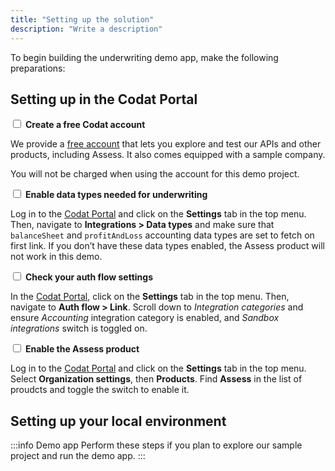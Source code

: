 ```yaml
---
title: "Setting up the solution"
description: "Write a description"
---
```


To begin building the underwriting demo app, make the following preparations:

## Setting up in the Codat Portal

<input type="checkbox" unchecked /> <b>Create a free Codat account</b>

We provide a [free account](https://signup.codat.io/) that lets you explore and test our APIs and other products, including Assess. It also comes equipped with a sample company. 

You will not be charged when using the account for this demo project. 

<input type="checkbox" unchecked /> <b>Enable data types needed for underwriting</b>

Log in to the [Codat Portal](https://app.codat.io/) and click on the **Settings** tab in the top menu. Then, navigate to **Integrations > Data types** and make sure that `balanceSheet` and `profitAndLoss` accounting data types are set to fetch on first link. If you don’t have these data types enabled, the Assess product will not work in this demo. 

<input type="checkbox" unchecked /> <b>Check your auth flow settings</b>

In the [Codat Portal](https://app.codat.io/), click on the **Settings** tab in the top menu. Then, navigate to **Auth flow > Link**. Scroll down to _Integration categories_ and ensure _Accounting_ integration category is enabled, and _Sandbox integrations_ switch is toggled on. 

<input type="checkbox" unchecked /> <b>Enable the Assess product</b>

Log in to the [Codat Portal](https://app.codat.io/) and click on the **Settings** tab in the top menu. Select **Organization settings**, then **Products**. Find **Assess** in the list of proudcts and toggle the switch to enable it.

## Setting up your local environment

:::info Demo app
Perform these steps if you plan to explore our sample project and run the demo app.
:::

